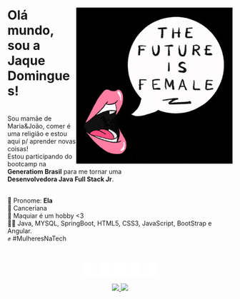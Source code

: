 <h1 align="left"> 
  <img align="right" width="350px" src="./female.gif">
 Olá mundo, sou a Jaque Domingues!</h2><br> 
  Sou mamãe de Maria&João, comer é uma religião e estou aqui p/ aprender novas coisas!<br>
  Estou participando do bootcamp na <strong>Generatiom Brasil</strong> para me tornar uma <br><strong>Desenvolvedora Java Full Stack Jr</strong>.<br><br>
<p align="left">
  🌷 Pronome: <strong>Ela</strong><br>
  🦀 Canceriana<br>
  💋 Maquiar é um hobby <3<br>
  👩‍💻 Java, MYSQL, SpringBoot, HTML5, CSS3, JavaScript, BootStrap e Angular.<br>
  ✊ #MulheresNaTech
</p>
 <div><br><p align="center">
            <a href="https://www.instagram.com/jaquedmonteiro" target="_blank"><img src="./instagram.png" width="30" target="_blank"></a> 
            <a href = "mailto:jaquem.rs@hotmail.com"><img src="./email.png" width="30" target="_blank"></a> 
            <a href="https://www.linkedin.com/in/jaquedmonteiro/" target="_blank"><img src="./linkedin.png" width="30" target="_blank"></a>
            <a href="https://www.youtube.com/user/jaquedemetria" target="_blank"><img src="./youtube.png" width="30" target="_blank"></a> 
            <a href="https://www.canva.com/design/DAE3s4-KJtw/nL-r18XRqAOVnM7u4wRIEw/view?utm_content=DAE3s4-KJtw&utm_campaign=designshare&utm_medium=link2&utm_source=sharebutton" target="_blank"><img src="./cv.png" width="30" target="_blank"></a></div></p>
</div>
<p align="center">
  <a href="https://github.com/Jaquedmonteiro">
    <img height="210em" src="https://github-readme-stats.vercel.app/api?username=Jaquedmonteiro&theme=dracula&show_icons=true" />
    <img height="210em" src="https://github-readme-stats.vercel.app/api/top-langs/?username=Jaquedmonteiro&layout=compact&langs_count=7&theme=dracula"/>  
  </a>
